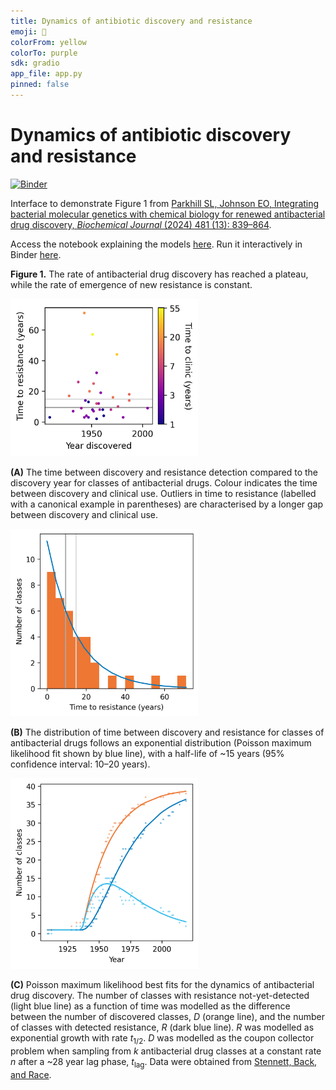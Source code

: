 ```yaml
---
title: Dynamics of antibiotic discovery and resistance
emoji: 💊
colorFrom: yellow
colorTo: purple
sdk: gradio
app_file: app.py
pinned: false
---
```


# Dynamics of antibiotic discovery and resistance

[![Binder](https://mybinder.org/badge_logo.svg)](https://mybinder.org/v2/gh/scbirlab/2024-Parkhill-BiochemJ/main?labpath=modelling-abx-discovery.ipynb)

Interface to demonstrate Figure 1 from [Parkhill SL, Johnson EO, Integrating bacterial molecular genetics with chemical biology for renewed antibacterial drug discovery, _Biochemical Journal_ (2024) 481 (13): 839–864](https://doi.org/10.1042/BCJ20220062).

Access the notebook explaining the models [here](https://github.com/scbirlab/2024-Parkhill-BiochemJ/blob/main/modelling-abx-discovery.ipynb). Run it interactively in Binder [here](https://mybinder.org/v2/gh/scbirlab/2024-Parkhill-BiochemJ/main?labpath=modelling-abx-discovery.ipynb).

**Figure 1.** The rate of antibacterial drug discovery has reached a plateau, while the rate of emergence of new resistance is constant.

<img src="figs/year-vs-ttr.png" alt="" width="300">

**(A)** The time between discovery and resistance detection compared to the discovery year for classes of antibacterial drugs. Colour indicates the time between discovery and clinical use. Outliers in time to resistance (labelled with a canonical example in parentheses) are characterised by a longer gap between discovery and clinical use.

<img src="figs/ttr-hist.png" alt="" width="300">

**(B)** The distribution of time between discovery and resistance for classes of antibacterial drugs follows an exponential distribution (Poisson maximum likelihood fit shown by blue line), with a half-life of ~15 years (95% confidence interval: 10–20 years).

<img src="figs/resistance-curves.png" alt="" width="300">

**(C)** Poisson maximum likelihood best fits for the dynamics of antibacterial drug discovery. The number of classes with resistance not-yet-detected (light blue line) as a function of time was modelled as the difference between the number of discovered classes, $D$ (orange line), and the number of classes with detected resistance, $R$ (dark blue line). $R$ was modelled as exponential growth with rate $t_{1/2}$. $D$ was modelled as the coupon collector problem when sampling from $k$ antibacterial drug classes at a constant rate $n$ after a ~28 year lag phase, $t_{\text{lag}}$. Data were obtained from [Stennett, Back, and Race](https://doi.org/10.3390/antibiotics11091237).
